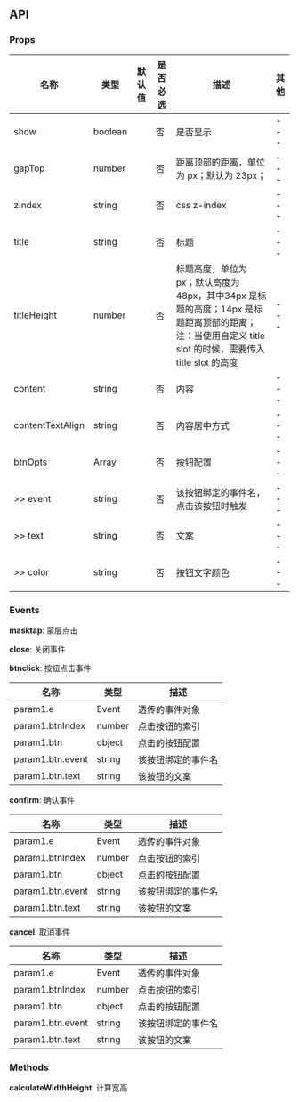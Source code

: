 [//]: # (不要删除！每次重新生成文档的时候，会覆盖掉此以下的部分)

## API

### Props

名称 | 类型 | 默认值 | 是否必选 | 描述 | 其他
--- | --- | --- | --- | --- | ---
show | boolean |  | 否 | 是否显示 | ---
gapTop | number |  | 否 | 距离顶部的距离，单位为 px；默认为 23px； | ---
zIndex | string |  | 否 | css z-index | ---
title | string |  | 否 | 标题 | ---
titleHeight | number |  | 否 | 标题高度，单位为 px；默认高度为 48px，其中34px 是标题的高度；14px 是标题距离顶部的距离；注：当使用自定义 title slot 的时候，需要传入 title slot 的高度 | ---
content | string |  | 否 | 内容 | ---
contentTextAlign | string |  | 否 | 内容居中方式 | ---
btnOpts | Array |  | 否 | 按钮配置 | ---
>> event | string |  | 否 | 该按钮绑定的事件名，点击该按钮时触发 | ---
>> text | string |  | 否 | 文案 | ---
>> color | string |  | 否 | 按钮文字颜色 | ---

### Events

**masktap**: 蒙层点击


**close**: 关闭事件


**btnclick**: 按钮点击事件

名称 | 类型 | 描述
--- | --- | ---
param1.e | Event | 透传的事件对象
param1.btnIndex | number | 点击按钮的索引
param1.btn | object | 点击的按钮配置
param1.btn.event | string | 该按钮绑定的事件名
param1.btn.text | string | 该按钮的文案

**confirm**: 确认事件

名称 | 类型 | 描述
--- | --- | ---
param1.e | Event | 透传的事件对象
param1.btnIndex | number | 点击按钮的索引
param1.btn | object | 点击的按钮配置
param1.btn.event | string | 该按钮绑定的事件名
param1.btn.text | string | 该按钮的文案

**cancel**: 取消事件

名称 | 类型 | 描述
--- | --- | ---
param1.e | Event | 透传的事件对象
param1.btnIndex | number | 点击按钮的索引
param1.btn | object | 点击的按钮配置
param1.btn.event | string | 该按钮绑定的事件名
param1.btn.text | string | 该按钮的文案

### Methods

**calculateWidthHeight**: 计算宽高

